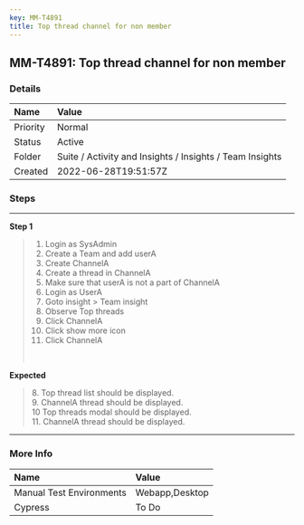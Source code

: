 ```yaml
---
key: MM-T4891
title: Top thread channel for non member
---
```


## MM-T4891: Top thread channel for non member

### Details

| Name     | Value                                                    |
| :------- | :------------------------------------------------------- |
| Priority | Normal                                                   |
| Status   | Active                                                   |
| Folder   | Suite / Activity and Insights / Insights / Team Insights |
| Created  | 2022-06-28T19:51:57Z                                     |

### Steps

<hr/>

**Step 1**

> <article><ol><li>Login as SysAdmin</li><li>Create a Team and add userA</li><li>Create ChannelA</li><li>Create a thread in ChannelA</li><li>Make sure that userA is not a part of ChannelA</li><li>Login as UserA</li><li>Goto insight &gt; Team insight </li><li>Observe Top threads</li><li>Click ChannelA</li><li>Click show more icon</li><li>Click ChannelA</li></ol><br /></article>

**Expected**

> <article>8. Top thread list should be displayed.<br />9. ChannelA thread should be displayed.<br />10 Top threads modal should be displayed.<br />11. ChannelA thread should be displayed.</article>

<hr/>

### More Info

| Name                     | Value          |
| :----------------------- | :------------- |
| Manual Test Environments | Webapp,Desktop |
| Cypress                  | To Do          |
